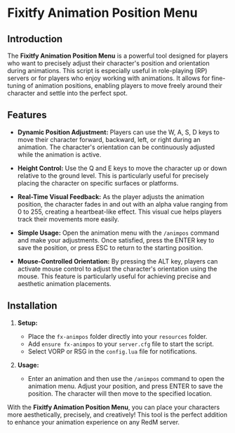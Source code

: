 # Fixitfy Animation Position Menu

## Introduction

The **Fixitfy Animation Position Menu** is a powerful tool designed for players who want to precisely adjust their character's position and orientation during animations. This script is especially useful in role-playing (RP) servers or for players who enjoy working with animations. It allows for fine-tuning of animation positions, enabling players to move freely around their character and settle into the perfect spot.

## Features

- **Dynamic Position Adjustment:** Players can use the W, A, S, D keys to move their character forward, backward, left, or right during an animation. The character's orientation can be continuously adjusted while the animation is active.

- **Height Control:** Use the Q and E keys to move the character up or down relative to the ground level. This is particularly useful for precisely placing the character on specific surfaces or platforms.

- **Real-Time Visual Feedback:** As the player adjusts the animation position, the character fades in and out with an alpha value ranging from 0 to 255, creating a heartbeat-like effect. This visual cue helps players track their movements more easily.

- **Simple Usage:** Open the animation menu with the `/animpos` command and make your adjustments. Once satisfied, press the ENTER key to save the position, or press ESC to return to the starting position.

- **Mouse-Controlled Orientation:** By pressing the ALT key, players can activate mouse control to adjust the character's orientation using the mouse. This feature is particularly useful for achieving precise and aesthetic animation placements.

## Installation

1. **Setup:**
   - Place the `fx-animpos` folder directly into your `resources` folder.
   - Add `ensure fx-animpos` to your `server.cfg` file to start the script.
   - Select VORP or RSG in the `config.lua` file for notifications.

2. **Usage:**
   - Enter an animation and then use the `/animpos` command to open the animation menu. Adjust your position, and press ENTER to save the position. The character will then move to the specified location.

With the **Fixitfy Animation Position Menu**, you can place your characters more aesthetically, precisely, and creatively! This tool is the perfect addition to enhance your animation experience on any RedM server.
